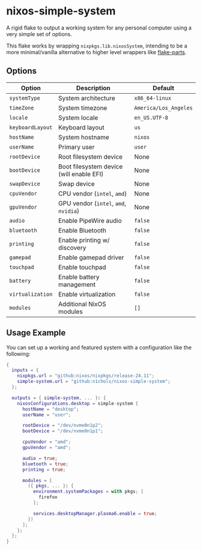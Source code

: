 # nixos-simple-system
A rigid flake to output a working system for any personal computer using a very simple set of options.

This flake works by wrapping `nixpkgs.lib.nixosSystem`, intending to be a more minimal/vanilla alternative to higher level wrappers like [flake-parts](https://github.com/hercules-ci/flake-parts).

## Options
| Option           | Description                                | Default               |
|------------------|--------------------------------------------|-----------------------|
| `systemType`     | System architecture                        | `x86_64-linux`        |
| `timeZone`       | System timezone                            | `America/Los_Angeles` |
| `locale`         | System locale                              | `en_US.UTF-8`         |
| `keyboardLayout` | Keyboard layout                            | `us`                  |
| `hostName`       | System hostname                            | `nixos`               |
| `userName`       | Primary user                               | `user`                |
| `rootDevice`     | Root filesystem device                     | None                  |
| `bootDevice`     | Boot filesystem device (will enable EFI)   | None                  |
| `swapDevice`     | Swap device                                | None                  |
| `cpuVendor`      | CPU vendor (`intel`, `amd`)                | None                  |
| `gpuVendor`      | GPU vendor (`intel`, `amd`, `nvidia`)      | None                  |
| `audio`          | Enable PipeWire audio                      | `false`               |
| `bluetooth`      | Enable Bluetooth                           | `false`               |
| `printing`       | Enable printing w/ discovery               | `false`               |
| `gamepad`        | Enable gamepad driver                      | `false`               |
| `touchpad`       | Enable touchpad                            | `false`               |
| `battery`        | Enable battery management                  | `false`               |
| `virtualization` | Enable virtualization                      | `false`               |
| `modules`        | Additional NixOS modules                   | `[]`                  |

## Usage Example
You can set up a working and featured system with a configuration like the following:
```nix
{
  inputs = {
    nixpkgs.url = "github:nixos/nixpkgs/release-24.11";
    simple-system.url = "github:n1chols/nixos-simple-system";
  };

  outputs = { simple-system, ... }: {
    nixosConfigurations.desktop = simple-system {
      hostName = "desktop";
      userName = "user";

      rootDevice = "/dev/nvme0n1p2";
      bootDevice = "/dev/nvme0n1p1";

      cpuVendor = "amd";
      gpuVendor = "amd";

      audio = true;
      bluetooth = true;
      printing = true;

      modules = [
        ({ pkgs, ... }: {
          environment.systemPackages = with pkgs; [
            firefox
          ];

          services.desktopManager.plasma6.enable = true;
        })
      ];
    };
  };
}
```
